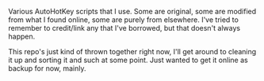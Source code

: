 Various AutoHotKey scripts that I use. Some are original, some are modified from what I found online, some are purely from elsewhere. I've tried to remember to credit/link any that I've borrowed, but that doesn't always happen.

This repo's just kind of thrown together right now, I'll get around to cleaning it up and sorting it and such at some point. Just wanted to get it online as backup for now, mainly.
